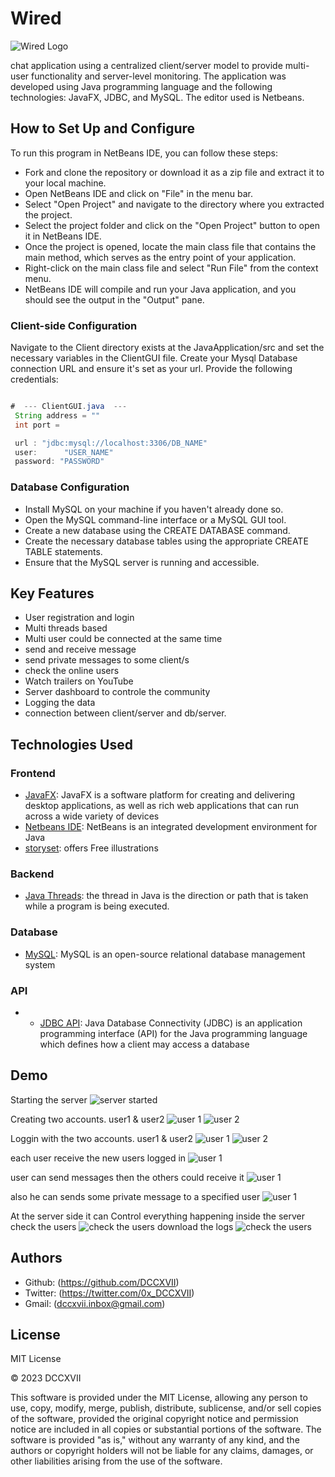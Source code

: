 # Wired 
![Wired Logo](./JavaApplication/src/Icons/landscape-1.png)


chat application using a centralized client/server model to provide multi-user functionality and server-level monitoring. The application was developed using Java programming language and the following technologies: JavaFX, JDBC, and MySQL. The editor used is Netbeans.

## How to Set Up and Configure

To run this program in NetBeans IDE, you can follow these steps:

- Fork and clone the repository or download it as a zip file and extract it to your local machine.
- Open NetBeans IDE and click on "File" in the menu bar.
- Select "Open Project" and navigate to the directory where you extracted the project.
- Select the project folder and click on the "Open Project" button to open it in NetBeans IDE.
- Once the project is opened, locate the main class file that contains the main method, which serves as the entry point of your application.
- Right-click on the main class file and select "Run File" from the context menu.
- NetBeans IDE will compile and run your Java application, and you should see the output in the "Output" pane.

### Client-side Configuration

Navigate to the Client directory exists at the JavaApplication/src and set the necessary variables in the ClientGUI file. Create your Mysql Database connection URL and ensure it's set as your url. Provide the following credentials:

```java

#  --- ClientGUI.java  ---
 String address = ""
 int port =

 url : "jdbc:mysql://localhost:3306/DB_NAME"
 user:      "USER_NAME"
 password: "PASSWORD"
```



### Database Configuration

* Install MySQL on your machine if you haven't already done so.
* Open the MySQL command-line interface or a MySQL GUI tool.
* Create a new database using the CREATE DATABASE command.
* Create the necessary database tables using the appropriate CREATE TABLE statements.
* Ensure that the MySQL server is running and accessible.


## Key Features

- User registration and login
- Multi threads based
- Multi user could be connected at the same time
- send and receive message
- send private messages to some client/s
- check the online users
- Watch trailers on YouTube
- Server dashboard to controle the community
- Logging the data
- connection between client/server and db/server.

## Technologies Used

### Frontend

- [JavaFX](#https://openjfx.io/): JavaFX is a software platform for creating and delivering desktop applications, as well as rich web applications that can run across a wide variety of devices
- [Netbeans IDE](#https://netbeans.apache.org/): NetBeans is an integrated development environment for Java
- [storyset](#https://storyset.com/): offers Free illustrations

### Backend

- [Java Threads](#https://www.java.com/en/): the thread in Java is the direction or path that is taken while a program is being executed. 


### Database

- [MySQL](#https://www.mysql.com): MySQL is an open-source relational database management system

### API

- - [JDBC API](#https://www.oracle.com/database/technologies/appdev/jdbc-downloads.html): Java Database Connectivity (JDBC) is an application programming interface (API) for the Java programming language which defines how a client may access a database

## Demo

Starting the server
![server started](./Test/Service-side-2.PNG)

Creating two accounts. user1 & user2
![user 1](./Test/Signup-user2.PNG)
![user 2](./Test/Signup-user2.PNG)

Loggin with the two accounts. user1 & user2
![user 1](./Test/Signin-user1.PNG)
![user 2](./Test/Signin-user1.PNG)

each user receive the new users logged in
![user 1](./Test/user1-connected.PNG)

user can send messages then the others could receive it
![user 1](./Test/user1-sending-messages-with-user2.PNG)

also he can sends some private message to a specified user
![user 1](./Test/user1-sending-private-messages-with-user2.PNG)

At the server side it can Control everything happening inside the server
check the users
![check the users](./Test/Server-side-3-Users.PNG)
download the logs
![check the users](./Test/Server-side-3-client-connecter.PNG)
## Authors

- Github: (https://github.com/DCCXVII)
- Twitter: (https://twitter.com/0x_DCCXVII)
- Gmail: (dccxvii.inbox@gmail.com)

## License

MIT License

© 2023 DCCXVII

This software is provided under the MIT License, allowing any person to use, copy, modify, merge, publish, distribute, sublicense, and/or sell copies of the software, provided the original copyright notice and permission notice are included in all copies or substantial portions of the software. The software is provided "as is," without any warranty of any kind, and the authors or copyright holders will not be liable for any claims, damages, or other liabilities arising from the use of the software.
